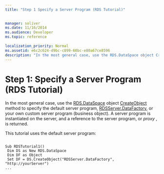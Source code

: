 ```yaml
---
title: "Step 1 Specify a Server Program (RDS Tutorial)"
 
 
manager: soliver
ms.date: 11/16/2014
ms.audience: Developer
ms.topic: reference
  
localization_priority: Normal
ms.assetid: e6c2c624-d9bc-c899-60bc-e80a67ce8596
description: "In the most general case, use the RDS.DataSpace object CreateObject method to specify the default server program, RDSServer.DataFactory, or your own custom server program (business object). A server program is instantiated on the server, and a reference to the server program, or proxy , is returned."
---
```


# Step 1: Specify a Server Program (RDS Tutorial)

In the most general case, use the [RDS.DataSpace](dataspace-object-rds.md) object [CreateObject](createobject-method-rds.md) method to specify the default server program, [RDSServer.DataFactory](datafactory-object-rdsserver.md), or your own custom server program (business object). A server program is instantiated on the server, and a reference to the server program, or  *proxy*  , is returned. 
  
This tutorial uses the default server program:
  
```
 
Sub RDSTutorial1() 
 Dim DS as New RDS.DataSpace 
 Dim DF as Object 
 Set DF = DS.CreateObject("RDSServer.DataFactory", "http://yourServer") 
... 

```


